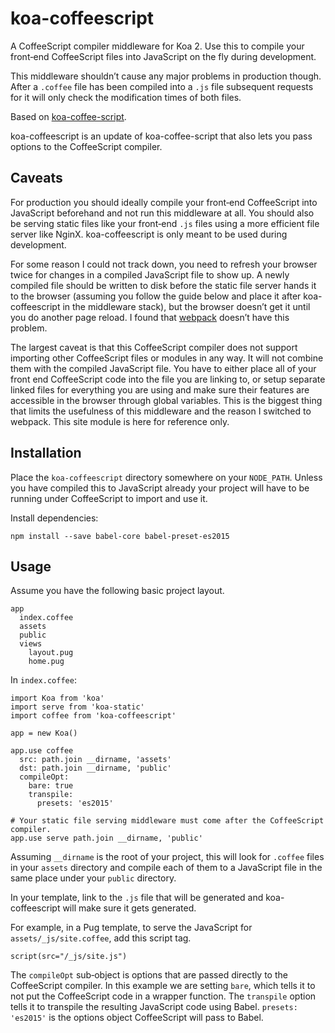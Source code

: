 # koa-coffeescript #

A CoffeeScript compiler middleware for Koa 2. Use this to compile your
front‐end CoffeeScript files into JavaScript on the fly during development.

This middleware shouldn’t cause any major problems in production though. After
a `.coffee` file has been compiled into a `.js` file subsequent requests for it
will only check the modification times of both files.

Based on [koa-coffee-script](https://github.com/evansdiy/koa-coffee-script).

koa-coffeescript is an update of koa-coffee-script that also lets you pass
options to the CoffeeScript compiler.


## Caveats ##

For production you should ideally compile your front‐end CoffeeScript into
JavaScript beforehand and not run this middleware at all. You should also be
serving static files like your front‐end `.js` files using a more efficient
file server like NginX. koa-coffeescript is only meant to be used during
development.

For some reason I could not track down, you need to refresh your browser twice
for changes in a compiled JavaScript file to show up. A newly compiled file
should be written to disk before the static file server hands it to the browser
(assuming you follow the guide below and place it after koa-coffeescript in the
middleware stack), but the browser doesn’t get it until you do another page
reload. I found that [webpack](https://webpack.js.org/) doesn’t have this
problem.

The largest caveat is that this CoffeeScript compiler does not support
importing other CoffeeScript files or modules in any way. It will not combine
them with the compiled JavaScript file. You have to either place all of your
front end CoffeeScript code into the file you are linking to, or setup separate
linked files for everything you are using and make sure their features are
accessible in the browser through global variables. This is the biggest thing
that limits the usefulness of this middleware and the reason I switched to
webpack. This site module is here for reference only.


## Installation ##

Place the `koa-coffeescript` directory somewhere on your `NODE_PATH`. Unless
you have compiled this to JavaScript already your project will have to be
running under CoffeeScript to import and use it.

Install dependencies:

    npm install --save babel-core babel-preset-es2015


## Usage ##

Assume you have the following basic project layout.

    app
      index.coffee
      assets
      public
      views
        layout.pug
        home.pug

In `index.coffee`:

    import Koa from 'koa'
    import serve from 'koa-static'
    import coffee from 'koa-coffeescript'

    app = new Koa()

    app.use coffee
      src: path.join __dirname, 'assets'
      dst: path.join __dirname, 'public'
      compileOpt:
        bare: true
        transpile:
          presets: 'es2015'

    # Your static file serving middleware must come after the CoffeeScript
    compiler.
    app.use serve path.join __dirname, 'public'

Assuming `__dirname` is the root of your project, this will look for `.coffee`
files in your `assets` directory and compile each of them to a JavaScript file
in the same place under your `public` directory.

In your template, link to the `.js` file that will be generated and
koa-coffeescript will make sure it gets generated.

For example, in a Pug template, to serve the JavaScript for
`assets/_js/site.coffee`, add this script tag.

    script(src="/_js/site.js")

The `compileOpt` sub‐object is options that are passed directly to the
CoffeeScript compiler. In this example we are setting `bare`, which tells it to
not put the CoffeeScript code in a wrapper function. The `transpile` option
tells it to transpile the resulting JavaScript code using Babel. `presets:
'es2015'` is the options object CoffeeScript will pass to Babel.

